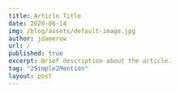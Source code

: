 ```yaml
---
title: Article Title
date: 2020-06-14
img: /blog/assets/default-image.jpg
author: jdamerow
url: /
published: true
excerpt: Brief description about the article.
tag: "2Simple2Mention" 
layout: post
---
```

 
